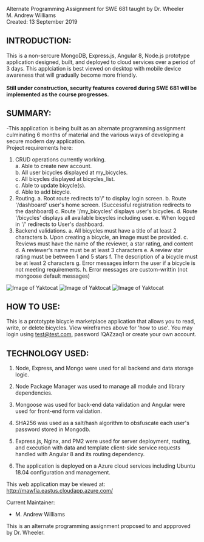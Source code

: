 Alternate Programming Assignment for SWE 681 taught by Dr. Wheeler<br>
M. Andrew Williams<br>
Created: 13 September 2019

INTRODUCTION:
--------------------
This is a non-sercure MongoDB, Express.js, Angular 8, Node.js prototype application designed, built, and deployed to cloud services over a period of 3 days.  This applciation is best viewed on desktop with mobile device awareness that will gradually become more friendly.<br><br>
**Still under construction, security features covered during SWE 681 will be implemented as the course progresses.**

SUMMARY:
--------------------

-This application is being built as an alternate programming assignment culminating 6 months of material and the various ways of developing a secure modern day application.  
Project requirements here:

1. CRUD operations currently working.<br>
	a. Able to create new account.<br>
	b. All user bicycles displayed at my_bicycles.<br>
	c. All bicycles displayed at bicycles_list.<br>
	c. Able to update bicycle(s).<br>
	d. Able to add bicycle.
2. Routing.
	a. Root route redirects to'/' to display login screen.
	b. Route '/dashboard' user's home screen. (Successful registration redirects to the dashboard)
	c. Route '/my_bicycles' displays user's bicycles.
	d. Route '/bicycles' displays all available bicycles including user.
	e. When logged in '/' redirects to User's dashboard.
3. Backend validations.
	a. All bicycles must have a title of at least 2 characters
	b. Upon creating a bicycle, an image must be provided.
	c. Reviews must have the name of the reviewer, a star rating, and content
	d. A reviewer's name must be at least 3 characters
	e. A review star rating must be between 1 and 5 stars
	f. The description of a bicycle must be at least 2 characters
	g. Error messages inform the user if a bicycle is not meeting requirements.
	h. Error messages are custom-writtin (not mongoose default messages)

![Image of Yaktocat](http://mawfia.com/documents/bicycle1.png)
![Image of Yaktocat](http://mawfia.com/documents/bicycle2.png)
![Image of Yaktocat](http://mawfia.com/documents/bicycle3.png)

HOW TO USE:
---------------------
This is a prototypte bicycle marketplace application that allows you to read, write, or delete bicycles.  View wireframes above for 'how to use'.  You may login using test@test.com, password !QAZzaq1 or create your own account.


TECHNOLOGY USED:
-----------------
1.  Node, Express, and Mongo were used for all backend and data storage logic.

2.  Node Package Manager was used to manage all module and library dependencies.

3.  Mongoose was used for back-end data validation and Angular were used for front-end form validation.

4.  SHA256 was used as a salt/hash algorithm to obsfuscate each user's password stored in Mongodb.

5.  Express.js, Nginx, and PM2 were used for server deployment, routing, and execution with data and template client-side service requests handled with Angular 8 and its routing dependency.

6.  The application is deployed on a Azure cloud services including Ubuntu 18.04 configuration and management.

This web application may be viewed at: http://mawfia.eastus.cloudapp.azure.com/

Current Maintainer:
 * M. Andrew Williams

This is an alternate programming assignment proposed to and appproved by Dr. Wheeler.
